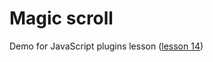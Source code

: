 # Magic scroll

Demo for JavaScript plugins lesson ([lesson 14](../../web/public/slides/14-plugins.md))
